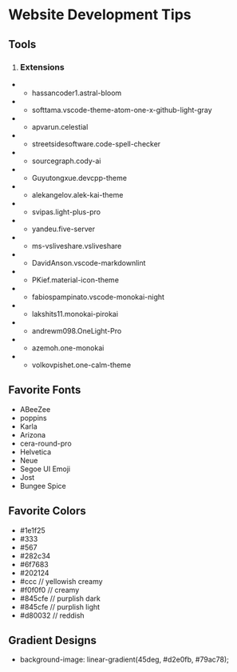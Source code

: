 # Website Development Tips

## Tools

1. ### Extensions

- - hassancoder1.astral-bloom
- - softtama.vscode-theme-atom-one-x-github-light-gray
- - apvarun.celestial
- - streetsidesoftware.code-spell-checker
- - sourcegraph.cody-ai
- - Guyutongxue.devcpp-theme
- - alekangelov.alek-kai-theme
- - svipas.light-plus-pro
- - yandeu.five-server
- - ms-vsliveshare.vsliveshare
- - DavidAnson.vscode-markdownlint
- - PKief.material-icon-theme
- - fabiospampinato.vscode-monokai-night
- - lakshits11.monokai-pirokai
- - andrewm098.OneLight-Pro
- - azemoh.one-monokai
- - volkovpishet.one-calm-theme

## Favorite Fonts

- ABeeZee
- poppins
- Karla
- Arizona
- cera-round-pro
- Helvetica
- Neue
- Segoe UI Emoji
- Jost
- Bungee Spice

## Favorite Colors

- #1e1f25
- #333
- #567
- #282c34
- #6f7683
- #202124
- #ccc // yellowish creamy
- #f0f0f0 // creamy
- #845cfe // purplish dark
- #845cfe // purplish light
- #d80032 // reddish

## Gradient Designs

- background-image: linear-gradient(45deg, #d2e0fb, #79ac78);
